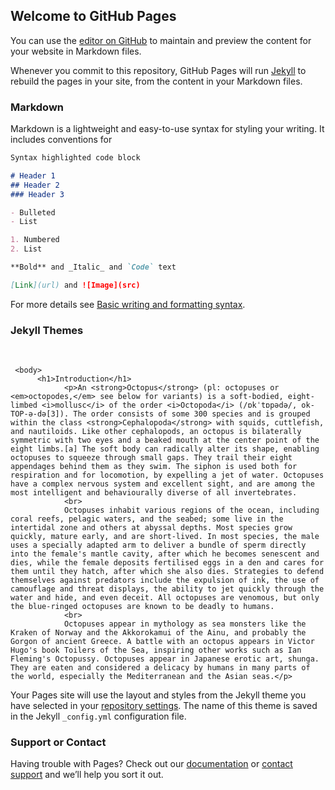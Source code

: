 ## Welcome to GitHub Pages

You can use the [editor on GitHub](https://github.com/namzkebby/namzkebby/edit/gh-pages/index.md) to maintain and preview the content for your website in Markdown files.

Whenever you commit to this repository, GitHub Pages will run [Jekyll](https://jekyllrb.com/) to rebuild the pages in your site, from the content in your Markdown files.

### Markdown

Markdown is a lightweight and easy-to-use syntax for styling your writing. It includes conventions for

```markdown
Syntax highlighted code block

# Header 1
## Header 2
### Header 3

- Bulleted
- List

1. Numbered
2. List

**Bold** and _Italic_ and `Code` text

[Link](url) and ![Image](src)
```

For more details see [Basic writing and formatting syntax](https://docs.github.com/en/github/writing-on-github/getting-started-with-writing-and-formatting-on-github/basic-writing-and-formatting-syntax).

### Jekyll Themes
<br>
<html>
     <head>
	      <title>The Octopus</title>
	 </head>
	 
	 <body>
	      <h1>Introduction</h1>
		        <p>An <strong>Octopus</strong> (pl: octopuses or <em>octopodes,</em> see below for variants) is a soft-bodied, eight-limbed <i>mollusc</i> of the order <i>Octopoda</i> (/ɒkˈtɒpədə/, ok-TOP-ə-də[3]). The order consists of some 300 species and is grouped within the class <strong>Cephalopoda</strong> with squids, cuttlefish, and nautiloids. Like other cephalopods, an octopus is bilaterally symmetric with two eyes and a beaked mouth at the center point of the eight limbs.[a] The soft body can radically alter its shape, enabling octopuses to squeeze through small gaps. They trail their eight appendages behind them as they swim. The siphon is used both for respiration and for locomotion, by expelling a jet of water. Octopuses have a complex nervous system and excellent sight, and are among the most intelligent and behaviourally diverse of all invertebrates.
				<br>
				Octopuses inhabit various regions of the ocean, including coral reefs, pelagic waters, and the seabed; some live in the intertidal zone and others at abyssal depths. Most species grow quickly, mature early, and are short-lived. In most species, the male uses a specially adapted arm to deliver a bundle of sperm directly into the female's mantle cavity, after which he becomes senescent and dies, while the female deposits fertilised eggs in a den and cares for them until they hatch, after which she also dies. Strategies to defend themselves against predators include the expulsion of ink, the use of camouflage and threat displays, the ability to jet quickly through the water and hide, and even deceit. All octopuses are venomous, but only the blue-ringed octopuses are known to be deadly to humans.
				<br>
				Octopuses appear in mythology as sea monsters like the Kraken of Norway and the Akkorokamui of the Ainu, and probably the Gorgon of ancient Greece. A battle with an octopus appears in Victor Hugo's book Toilers of the Sea, inspiring other works such as Ian Fleming's Octopussy. Octopuses appear in Japanese erotic art, shunga. They are eaten and considered a delicacy by humans in many parts of the world, especially the Mediterranean and the Asian seas.</p>

Your Pages site will use the layout and styles from the Jekyll theme you have selected in your [repository settings](https://github.com/namzkebby/namzkebby/settings/pages). The name of this theme is saved in the Jekyll `_config.yml` configuration file.

### Support or Contact

Having trouble with Pages? Check out our [documentation](https://docs.github.com/categories/github-pages-basics/) or [contact support](https://support.github.com/contact) and we’ll help you sort it out.
